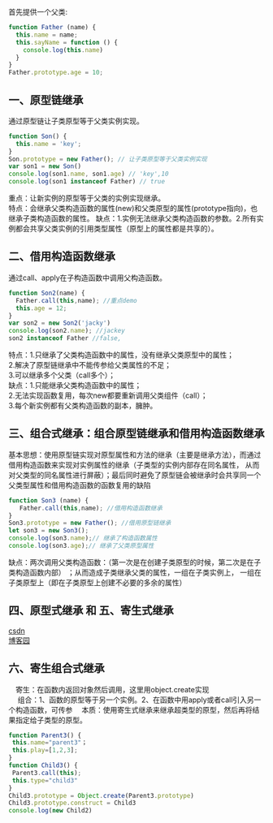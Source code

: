 首先提供一个父类:
```javascript
function Father (name) {
  this.name = name;
  this.sayName = function () {
    console.log(this.name)
  }
}
Father.prototype.age = 10;
```
## 一、原型链继承
通过原型链让子类原型等于父类实例实现。
```javascript
function Son() {
  this.name = 'key';
}
Son.prototype = new Father(); // 让子类原型等于父类实例实现
var son1 = new Son()
console.log(son1.name, son1.age) // 'key',10
console.log(son1 instanceof Father) // true
```
重点：让新实例的原型等于父类的实例实现继承。  
特点：会继承父类构造函数的属性(new)和父类原型的属性(prototype指向)，也继承子类构造函数的属性。
缺点：1.实例无法继承父类构造函数的参数。2.所有实例都会共享父类实例的引用类型属性（原型上的属性都是共享的）。  
## 二、借用构造函数继承
通过call、apply在子构造函数中调用父构造函数。
```javascript
function Son2(name) {
  Father.call(this,name); //重点demo
  this.age = 12;
}
var son2 = new Son2('jacky')
console.log(son2.name); //jackey
son2 instanceof Father //false,
```
特点：1.只继承了父类构造函数中的属性，没有继承父类原型中的属性；  
2.解决了原型链继承中不能传参给父类属性的不足；  
3.可以继承多个父类（call多个）；  
缺点：1.只能继承父类构造函数中的属性；  
2.无法实现函数复用，每次new都要重新调用父类组件（call）；  
3.每个新实例都有父类构造函数的副本，臃肿。
## 三、组合式继承：组合原型链继承和借用构造函数继承
基本思想：使用原型链实现对原型属性和方法的继承（主要是继承方法），而通过借用构造函数来实现对实例属性的继承（子类型的实例内部存在同名属性，
从而对父类型的同名属性进行屏蔽）；最后同时避免了原型链会被继承时会共享同一个父类型属性和借用构造函数的函数复用的缺陷
```javascript
function Son3 (name) {
   Father.call(this,name); //借用构造函数继承
}
Son3.prototype = new Father(); //借用原型链继承
let son3 = new Son3();
console.log(son3.name);// 继承了构造函数属性
console.log(son3.age);// 继承了父类原型属性
```
缺点：两次调用父类构造函数：（第一次是在创建子类原型的时候，第二次是在子类构造函数内部） ；从而造成子类继承父类的属性，一组在子类实例上，
一组在子类原型上（即在子类原型上创建不必要的多余的属性） 

## 四、原型式继承 和 五、寄生式继承
[csdn](https://blog.csdn.net/dengdongxia/article/details/79596644)  
[博客园](https://www.cnblogs.com/ranyonsue/p/11201730.html)
 ## 六、寄生组合式继承
 　寄生：在函数内返回对象然后调用，这里用object.create实现  
　 组合：1、函数的原型等于另一个实例。2、在函数中用apply或者call引入另一个构造函数，可传参　 
   本质：使用寄生式继承来继承超类型的原型，然后再将结果指定给子类型的原型。
 ```javascript
 function Parent3() {
  this.name="parent3"；
  this.play=[1,2,3];
}
function Child3() {
  Parent3.call(this);
  this.type="child3"
}
Child3.prototype = Object.create(Parent3.prototype)
Child3.prototype.construct = Child3
console.log(new Child2)
 ```
